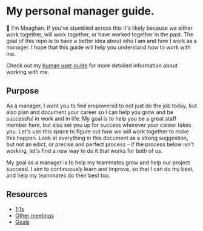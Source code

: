 # My personal manager guide.
:wave: I'm Meaghan. If you've stumbled across this it's likely because we either work together, will work together, or have worked together in the past. The goal of this repo is to have a better idea about who I am and how I work as a manager. I hope that this guide will help you understand how to work with me.

Check out my [human user guide](https://github.com/meaghanlewis/manager-guide/blob/master/human-user-guide.md) for more detailed information about working with me.

## Purpose
As a manager, I want you to feel empowered to not just do the job today, but also plan and document your career so I can help you grow and be successful in work and in life. My goal is to help you be a great staff member here, but also set you up for success wherever your career takes you. Let's use this space to figure out how we will work together to make this happen. Look at everything in this document as a strong suggestion, but not an edict, or precise and perfect process - if the process below isn't working, let's find a new way to do it that works for both of us.

My goal as a manager is to help my teammates grow and help our project succeed. I aim to continuously learn and improve, so that I can do my best, and help my teammates do their best too.

## Resources
- [1:1s](https://github.com/meaghanlewis/manager-guide/tree/master/1-1s)
- [Other meetings]()
- [Goals](https://github.com/meaghanlewis/manager-guide/tree/master/Goals)
